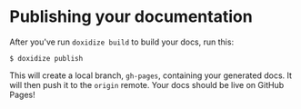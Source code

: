 # Publishing your documentation

After you've run `doxidize build` to build your docs, run this:

```shell
$ doxidize publish
```

This will create a local branch, `gh-pages`, containing your generated docs.
It will then push it to the `origin` remote. Your docs should be live on
GitHub Pages!
